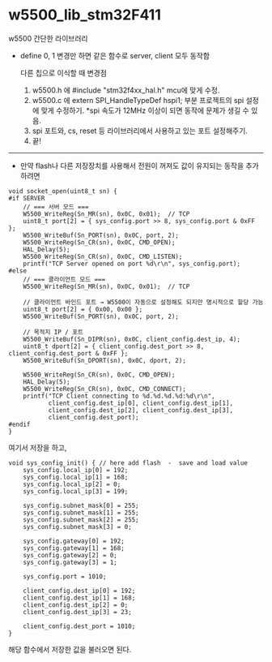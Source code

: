 # w5500_lib_stm32F411
w5500 간단한 라이브러리  
  
- define 0, 1 변경만 하면 같은 함수로 server, client 모두 동작함


  다른 칩으로 이식할 때 변경점

  1. w5500.h 에 #include "stm32f4xx_hal.h" mcu에 맞게 수정.  
  2. w5500.c 에 extern SPI_HandleTypeDef hspi1;  부분 프로젝트의 spi 설정에 맞게 수정하기. *spi 속도가 12MHz 이상이 되면 동작에 문제가 생길 수 있음.
  3. spi 포트와, cs, reset 등 라이브러리에서 사용하고 있는 포트 설정해주기.
  4. 끝!  

--------------

* 만약 flash나 다른 저장장치를 사용해서 전원이 꺼져도 값이 유지되는 동작을 추가하려면

```
void socket_open(uint8_t sn) {
#if SERVER
    // === 서버 모드 ===
    W5500_WriteReg(Sn_MR(sn), 0x0C, 0x01);  // TCP
    uint8_t port[2] = { sys_config.port >> 8, sys_config.port & 0xFF };
    W5500_WriteBuf(Sn_PORT(sn), 0x0C, port, 2);
    W5500_WriteReg(Sn_CR(sn), 0x0C, CMD_OPEN);
    HAL_Delay(5);
    W5500_WriteReg(Sn_CR(sn), 0x0C, CMD_LISTEN);
    printf("TCP Server opened on port %d\r\n", sys_config.port);
#else
    // === 클라이언트 모드 ===
    W5500_WriteReg(Sn_MR(sn), 0x0C, 0x01);  // TCP

    // 클라이언트 바인드 포트 → W5500이 자동으로 설정해도 되지만 명시적으로 할당 가능
    uint8_t port[2] = { 0x00, 0x00 };
    W5500_WriteBuf(Sn_PORT(sn), 0x0C, port, 2);

    // 목적지 IP / 포트
    W5500_WriteBuf(Sn_DIPR(sn), 0x0C, client_config.dest_ip, 4);
    uint8_t dport[2] = { client_config.dest_port >> 8, client_config.dest_port & 0xFF };
    W5500_WriteBuf(Sn_DPORT(sn), 0x0C, dport, 2);

    W5500_WriteReg(Sn_CR(sn), 0x0C, CMD_OPEN);
    HAL_Delay(5);
    W5500_WriteReg(Sn_CR(sn), 0x0C, CMD_CONNECT);
    printf("TCP Client connecting to %d.%d.%d.%d:%d\r\n",
           client_config.dest_ip[0], client_config.dest_ip[1],
           client_config.dest_ip[2], client_config.dest_ip[3],
           client_config.dest_port);
#endif
}
```
여기서 저장을 하고, 

```
void sys_config_init() { // here add flash  -  save and load value
    sys_config.local_ip[0] = 192;
    sys_config.local_ip[1] = 168;
    sys_config.local_ip[2] = 0;
    sys_config.local_ip[3] = 199;

    sys_config.subnet_mask[0] = 255;
    sys_config.subnet_mask[1] = 255;
    sys_config.subnet_mask[2] = 255;
    sys_config.subnet_mask[3] = 0;

    sys_config.gateway[0] = 192;
    sys_config.gateway[1] = 168;
    sys_config.gateway[2] = 0;
    sys_config.gateway[3] = 1;

    sys_config.port = 1010;
	
    client_config.dest_ip[0] = 192;
    client_config.dest_ip[1] = 168;
    client_config.dest_ip[2] = 0;
    client_config.dest_ip[3] = 23;

    client_config.dest_port = 1010;
}
```
해당 함수에서 저장한 값을 불러오면 된다.   
